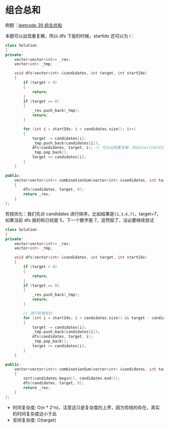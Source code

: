 # 组合总和

例题：[leetcode 39 组合总和](https://leetcode.cn/problems/combination-sum/description/)

本题可以出现重复解，所以 dfs 下层的时候，startIdx 还可以为 i：

```cpp
class Solution
{
private:
    vector<vector<int>> _res;
    vector<int> _tmp;

    void dfs(vector<int> &candidates, int target, int startIdx)
    {
        if (target < 0)
        {
            return;
        }
        if (target == 0)
        {
            _res.push_back(_tmp);
            return;
        }

        for (int i = startIdx; i < candidates.size(); i++)
        {
            target -= candidates[i];
            _tmp.push_back(candidates[i]);
            dfs(candidates, target, i); // 可以出现重复解，所以startIdx可以不从i+1开始
            _tmp.pop_back();
            target += candidates[i];
        }
    }

public:
    vector<vector<int>> combinationSum(vector<int> &candidates, int target)
    {
        dfs(candidates, target, 0);
        return _res;
    }
};
```

剪枝优化：我们先对 candidates 进行排序，比如结果是`[2,3,6,7]`，target=7，如果当前 dfs 层的和已经是 5，下一个数字是 7，显然超了，没必要继续尝试

```cpp
class Solution
{
private:
    vector<vector<int>> _res;
    vector<int> _tmp;

    void dfs(vector<int> &candidates, int target, int startIdx)
    {
        if (target < 0)
        {
            return;
        }
        if (target == 0)
        {
            _res.push_back(_tmp);
            return;
        }

        // 进行剪枝优化
        for (int i = startIdx; i < candidates.size() && target - candidates[i] >= 0; i++)
        {
            target -= candidates[i];
            _tmp.push_back(candidates[i]);
            dfs(candidates, target, i);
            _tmp.pop_back();
            target += candidates[i];
        }
    }

public:
    vector<vector<int>> combinationSum(vector<int> &candidates, int target)
    {
        sort(candidates.begin(), candidates.end());
        dfs(candidates, target, 0);
        return _res;
    }
};
```

- 时间复杂度: O(n \* 2^n)，注意这只是复杂度的上界，因为剪枝的存在，真实的时间复杂度远小于此
- 空间复杂度: O(target)
